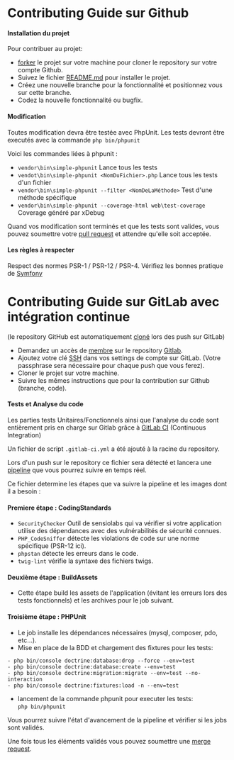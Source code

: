 <h1>Contributing Guide sur Github</h1>

<h4>Installation du projet</h4>

Pour contribuer au projet:  
- [forker](https://docs.github.com/en/github/getting-started-with-github/fork-a-repo) le projet sur votre machine pour cloner le repository sur votre compte Github.
- Suivez le fichier [README.md](https://github.com/WainlaiN/todoV2/README.md) pour installer le projet.
- Créez une nouvelle branche pour la fonctionnalité et positionnez vous sur cette branche.
- Codez la nouvelle fonctionnalité ou bugfix.

<h4>Modification</h4>

Toutes modification devra être testée avec PhpUnit. Les tests devront être executés avec la commande `php bin/phpunit`

Voici les commandes liées à phpunit :
- `vendor\bin\simple-phpunit` Lance tous les tests
- `vendot\bin\simple-phpunit <NomDuFichier>.php` Lance tous les tests d'un fichier
- `vendor\bin\simple-phpunit --filter <NomDeLaMéthode>` Test d'une méthode spécifique
- `vendor\bin\simple-phpunit --coverage-html web\test-coverage` Coverage généré par xDebug


Quand vos modification sont terminés et que les tests sont valides, vous pouvez soumettre votre [pull request](https://docs.github.com/en/github/collaborating-with-issues-and-pull-requests/about-pull-requests) et attendre
qu'elle soit acceptée.


<h4>Les règles à respecter</h4>

Respect des normes PSR-1 / PSR-12 / PSR-4.
Vérifiez les bonnes pratique de [Symfony](https://symfony.com/doc/current/best_practices.html)

<h1>Contributing Guide sur GitLab avec intégration continue</h1>

(le repository GitHub est automatiquement [cloné](https://docs.gitlab.com/ee/user/project/repository/repository_mirroring.html) lors des push sur GitLab)


- Demandez un accès de [membre](https://docs.gitlab.com/ee/user/project/members/#project-membership-and-requesting-access) sur le repository [Gitlab](https://gitlab.com/WainlaiN/todov2).
- Ajoutez votre clé [SSH](https://docs.gitlab.com/ee/ssh/#adding-an-ssh-key-to-your-gitlab-account) dans vos settings de compte sur GitLab. (Votre passphrase sera nécessaire pour chaque push que vous ferez).
- Cloner le projet sur votre machine.
- Suivre les mêmes instructions que pour la contribution sur Github (branche, code).

<h4>Tests et Analyse du code</h4>

Les parties tests Unitaires/Fonctionnels ainsi que l'analyse du code sont entièrement pris en charge sur Gitlab grâce à [GitLab CI](https://docs.gitlab.com/ee/ci/) (Continuous Integration)

Un fichier de script `.gitlab-ci.yml` a été ajouté à la racine du repository. 
 
Lors d'un push sur le repository ce fichier sera détecté et lancera une [pipeline](https://docs.gitlab.com/ee/ci/pipelines/index.html) que vous pourrez suivre en temps réel.

Ce fichier determine les étapes que va suivre la pipeline et les images dont il a besoin :  
 
<h4>Premiere étape : CodingStandards</h4>

- `SecurityChecker` Outil de sensiolabs qui va vérifier si votre application utilise des dépendances avec des vulnérabilités de sécurité connues.  
- `PHP_CodeSniffer` détecte les violations de code sur une norme spécifique (PSR-12 ici).
- `phpstan` détecte les erreurs dans le code.
- `twig-lint` vérifie la syntaxe des fichiers twigs.

<h4>Deuxième étape : BuildAssets</h4>

- Cette étape build les assets de l'application (évitant les erreurs lors des tests fonctionnels) et les archives pour le job suivant.

<h4>Troisième étape : PHPUnit</h4>

- Le job installe les dépendances nécessaires (mysql, composer, pdo, etc...).
- Mise en place de la BDD et chargement des fixtures pour les tests:

```composer
- php bin/console doctrine:database:drop --force --env=test
- php bin/console doctrine:database:create --env=test
- php bin/console doctrine:migration:migrate --env=test --no-interaction
- php bin/console doctrine:fixtures:load -n --env=test
```

- lancement de la commande phpunit pour executer les tests:  
`php bin/phpunit`

Vous pourrez suivre l'état d'avancement de la pipeline et vérifier si les jobs sont validés.

Une fois tous les éléments validés vous pouvez soumettre une [merge request](https://docs.gitlab.com/ee/user/project/merge_requests/creating_merge_requests.html).